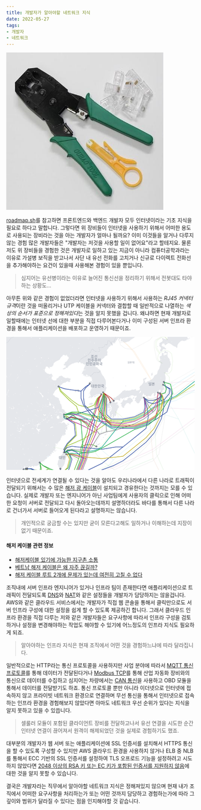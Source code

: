 ```yaml
---
title: 개발자가 알아야할 네트워크 지식
date: 2022-05-27
tags:
- 개발자
- 네트워크
---
```


![노란건 돌돌이...](/images/posts/network/01.jpg)

[roadmap.sh](https://roadmap.sh/backend)를 참고하면 프론트엔드와 백엔드 개발자 모두 인터넷이라는 기초 지식을 필요로 하다고 말합니다. 그렇다면 위 장비들이 인터넷을 사용하기 위해서 어떠한 용도로 사용되는 장비라는 것을 아는 개발자가 얼마나 될까요? 이미 이것들을 알거나 다루지 않는 경험 많은 개발자들은 "개발자는 저것을 사용할 일이 없어요"라고 할테지요. 물론 저도 위 장비들을 경험한 것은 개발자로 일하고 있는 지금이 아니라 컴퓨터공학과라는 이유로 가설병 보직을 받고나서 사단 내 유선 전화를 고치거나 신규로 다이렉트 전화선을 추가해야하는 요건이 있을때 사용해본 경험이 있을 뿐입니다.

> 심지어는 유선병이라는 이유로 늘어진 통신선을 정리하기 위해서 전봇대도 타야하는 상황도...

아무튼 위와 같은 경험이 없었더라면 인터넷을 사용하기 위해서 사용하는 *RJ45 커넥터 규격*이란 것을 떠올리거나 UTP 케이블을 커넥터와 결합할 때 일반적으로 나열하는 *색상의 순서가 표준으로 정해져있다*는 것을 알지 못했을 겁니다. 왜냐하면 현재 개발자로 일할때에는 인터넷 선에 대한 부분을 직접 다루어본다거나 이미 구성된 서버 인프라 환경을 통해서 애플리케이션을 배포하고 운영하기 때문이죠.

![대한민국 해저 케이블 위치](/images/posts/network/02.png)

인터넷으로 전세계가 연결될 수 있다는 것을 알아도 우리나라에서 다른 나라로 트래픽이 전달되기 위해서는 수 많은 [해저 광 케이블](https://www.submarinecablemap.com/country/south-korea)이 설치되고 경유한다는 것까지는 모를 수 있습니다. 실제로 개발자 또는 엔지니어가 아닌 사업팀에게 사용자의 클릭으로 인해 어떠한 요청이 서버로 전달되고 다시 돌아오는데까지 설명하더라도 바다를 통해서 다른 나라로 건너가서 서버로 들어오게 된다라고 설명하지는 않습니다.

> 개인적으로 궁금할 수는 있지만 굳이 모른다고해도 일하거나 이해하는데 지장이 없기 때문이죠.

#### 해저 케이블 관련 정보 
- [해저케이블 있기에 가능한 지구촌 소통](https://www.yna.co.kr/view/AKR20210108069100051)
- [베트남 해저 케이블은 왜 자주 끊길까?](https://brunch.co.kr/@go2hanoi/14)
- [해저 케이블 루트 2개에 문제가 있는데 여전히 고칠 수 없다](http://www.goodmorningvietnam.co.kr/mobile/article.html?no=49888)

조직내에 서버 인프라 엔지니어가 있거나 인프라 팀이 존재한다면 애플리케이션으로 트래픽이 전달되도록 [DNS](https://aws.amazon.com/ko/route53/what-is-dns/)와 [NAT](https://docs.microsoft.com/ko-kr/azure/rtos/netx-duo/netx-duo-nat/chapter1)와 같은 설정들을 개발자가 담당하지는 않을겁니다. AWS와 같은 클라우드 서비스에서는 개발자가 직접 웹 콘솔을 통해서 클릭만으로도 서버 인프라 구성에 대한 설정을 쉽게 할 수 있도록 제공하긴 합니다. 그래서 클라우드 인프라 환경을 직접 다루는 저와 같은 개발자들은 요구사항에 따라서 인프라 구성을 검토하거나 설정을 변경해야하는 작업도 해야할 수 있기에 어느정도의 인프라 지식도 필요하게 되죠.

> 알아야하는 인프라 지식은 현재 조직에서 어떤 것을 경험하느냐에 따라 달라집니다.

일반적으로는 HTTP라는 통신 프로토콜을 사용하지만 사업 분야에 따라서 [MQTT 통신 프로토콜](https://mqtt.org/)를 통해 데이터가 전달된다거나 [Modbus TCP](https://ko.wikipedia.org/w/index.php?title=%EB%AA%A8%EB%93%9C%EB%B2%84%EC%8A%A4&tableofcontents=0)를 통해 산업 자동화 장비와의 통신으로 데이터를 수집하고 심지어는 차량에서는 [CAN 통신](https://ko.wikipedia.org/wiki/CAN_%EB%B2%84%EC%8A%A4)을 사용하고 OBD 모듈을 통해서 데이터를 전달받기도 하죠. 통신 프로토콜 뿐만 아니라 이더넷으로 인터넷에 접속하지 않고 프라이빗 네트워크 환경으로 연결하며 무선 통신을 통해서 인터넷으로 접속하는 인프라 환경을 경험해보지 않았다면 아마도 네트워크 우선 순위가 있다는 지식을 알지 못하고 있을 수 있씁니다.

> 셀룰러 모듈이 포함된 클라이언트 장비를 전달하고나서 유선 연결을 시도한 순간 인터넷 연결이 끊어져서 원격이 해제되었던 것을 실제로 경험하기도 했죠.

대부분의 개발자가 웹 서버 또는 애플리케이션에 SSL 인증서를 설치해서 HTTPS 통신을 할 수 있도록 구성할 수 있지만 AWS 클라우드 환경을 사용하지 않거나 ELB 중 NLB를 통해서 ECC 기반의 SSL 인증서를 설정하여 TLS 오프로드 기능을 설정하려고 시도하지 않았다면 [2048 이상의 RSA 키 또는 EC 키가 포함된 인증서를 지원하지 않음](https://docs.aws.amazon.com/ko_kr/elasticloadbalancing/latest/network/create-tls-listener.html?#tls-listener-certificates)에 대한 것을 알지 못할 수 있습니다. 

결국은 개발자라는 직무에서 알아야할 네트워크 지식은 정해져있지 않으며 현재 내가 조직에서 어떠한 요구사항을 처리하는가 또는 어떤 것까지 담당하고 경험하는가에 따라 그 깊이와 범위가 달라질 수 있다는 점을 인지해야할 것 같습니다. 